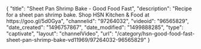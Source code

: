 {
    "title": "Sheet Pan Shrimp Bake - Good Food Fast",
    "description": "Recipe for a sheet pan shrimp bake. Shop HSN Kitchen & Food at https:\/\/goo.gl\/5d0Gya",
    "channelid": "97264032",
    "videoid": "96565829",
    "date_created": "1496757867",
    "date_modified": "1499888285",
    "type": "captivate",
    "layout": "channelVideo",
    "url": "\/category\/hsn-good-food-fast-sheet-pan-shrimp-bake-vd11969\/97264032-96565829"
}